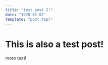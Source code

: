 ```yaml
---
title: "test post 2!"
date: "1970-02-02"
template: "post.tmpl"
---
```


# This is also a test post!

more text!
